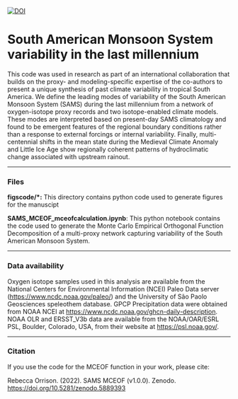 [![DOI](https://zenodo.org/badge/450638718.svg)](https://zenodo.org/badge/latestdoi/450638718)
# South American Monsoon System variability in the last millennium 

This code was used in research as part of an international collaboration that builds on the proxy- and modeling-specific expertise of the co-authors to present a unique synthesis of past climate variability in tropical South America. We define the leading modes of variability of the South American Monsoon System (SAMS) during the last millennium from a network of oxygen-isotope proxy records and two isotope-enabled climate models. These modes are interpreted based on present-day SAMS climatology and found to be emergent features of the regional boundary conditions rather than a response to external forcings or internal variability. Finally, multi-centennial shifts in the mean state during the Medieval Climate Anomaly and Little Ice Age show regionally coherent patterns of hydroclimatic change associated with upstream rainout.

-------------
### Files
**figscode/*:** This directory contains python code used to generate figures for the manuscipt

**SAMS_MCEOF_mceofcalculation.ipynb**: This python notebook contains the code used to generate the Monte Carlo Empirical Orthogonal Function Decomposition of a multi-proxy network capturing variability of the South American Monsoon System. 

-------------
### Data availability
Oxygen isotope samples used in this analysis are available from the National Centers for Environmental Information (NCEI) Paleo Data server (https://www.ncdc.noaa.gov/paleo/) and the University of São Paolo Geosciences speleothem database. GPCP Precipitation data were obtained from NOAA NCEI at https://www.ncdc.noaa.gov/ghcn-daily-description. NOAA OLR and ERSST_V3b data are available from the NOAA/OAR/ESRL PSL, Boulder, Colorado, USA, from their website at https://psl.noaa.gov/.

--------------
### Citation

If you use the code for the MCEOF function in your work, please cite:

Rebecca Orrison. (2022). SAMS MCEOF (v1.0.0). Zenodo. https://doi.org/10.5281/zenodo.5889393



